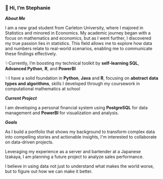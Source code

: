 ### 👋 Hi, I’m Stephanie


**_About Me_**

I am a new grad student from Carleton University, where I majored in Statistics and minored in Economics. 
My academic journey began with a focus on mathematics and economics, but as I went further, I discovered my true passion lies in statistics. 
This field allows me to explore how data and numbers relate to real-world scenarios, enabling me to communicate these findings effectively. 

✨Currently, I’m boosting my technical toolkit by **self-learning SQL**, **Advanced Python**, **R**, and **PowerBI**

✨I have a solid foundation in **Python**, **Java** and **R**, focusing on **abstract data types and algorithms**, skills I developed through my coursework in computational mathematics at school


_**Current Project**_

I am developing a personal financial system using **PostgreSQL** for data management and **PowerBI** for visualization and analysis. 


_**Goals**_

As I build a portfolio that shows my background to transform complex data into compelling stories and actionable insights, I'm interested to collaborate on data-driven projects. 

Leveraging my experience as a server and bartender at a Japanese Izakaya, I am planning a future project to analyze sales performance.


I believe in using data not just to understand what makes the world worse, but to figure out how we can make it better.



<!---
stephanie82203/stephanie82203 is a ✨ special ✨ repository because its `README.md` (this file) appears on your GitHub profile.
You can click the Preview link to take a look at your changes.
--->
